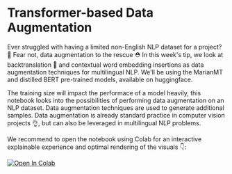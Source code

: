 # Transformer-based Data Augmentation

Ever struggled with having a limited non-English NLP dataset for a project? 🤯 Fear not, data augmentation to the rescue ⛑️
In this week's tip, we look at backtranslation 🔀 and contextual word embedding insertions as data augmentation techniques for multilingual NLP. We'll be using the MarianMT and distilled BERT pre-trained models, available on huggingface. 

The training size will impact the performace of a model heavily, this notebook looks into the possibilities of performing data augmentation on an NLP dataset. Data augmentation techniques are used to generate additional samples. Data augmentation is already standard practice in computer vision projects 👌, but can also be leveraged in multilingual NLP problems. 

We recommend to open the notebook using Colab for an interactive explainable experience and optimal rendering of the visuals 👇:

[![Open In Colab](https://colab.research.google.com/assets/colab-badge.svg)](https://colab.research.google.com/github/ml6team/quick-tips/blob/main/nlp/data_augmentation/totw_nlp_dat_aug.ipynb)
